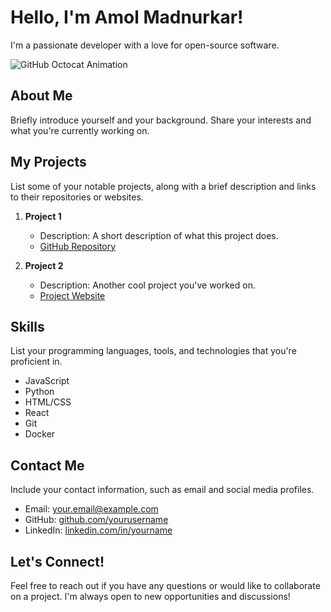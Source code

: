 # Hello, I'm Amol Madnurkar!

I'm a passionate developer with a love for open-source software.

![GitHub Octocat Animation](https://images-prod.dazeddigital.com/1050/azure/dazed-prod/1340/3/1343132.jpeg)

## About Me

Briefly introduce yourself and your background. Share your interests and what you're currently working on.

## My Projects

List some of your notable projects, along with a brief description and links to their repositories or websites.

1. **Project 1**
   - Description: A short description of what this project does.
   - [GitHub Repository](https://github.com/yourusername/project1)

2. **Project 2**
   - Description: Another cool project you've worked on.
   - [Project Website](https://www.project2.com)

## Skills

List your programming languages, tools, and technologies that you're proficient in.

- JavaScript
- Python
- HTML/CSS
- React
- Git
- Docker

## Contact Me

Include your contact information, such as email and social media profiles.

- Email: [your.email@example.com](mailto:your.email@example.com)
- GitHub: [github.com/yourusername](https://github.com/yourusername)
- LinkedIn: [linkedin.com/in/yourname](https://www.linkedin.com/in/yourname)

## Let's Connect!

Feel free to reach out if you have any questions or would like to collaborate on a project. I'm always open to new opportunities and discussions!
